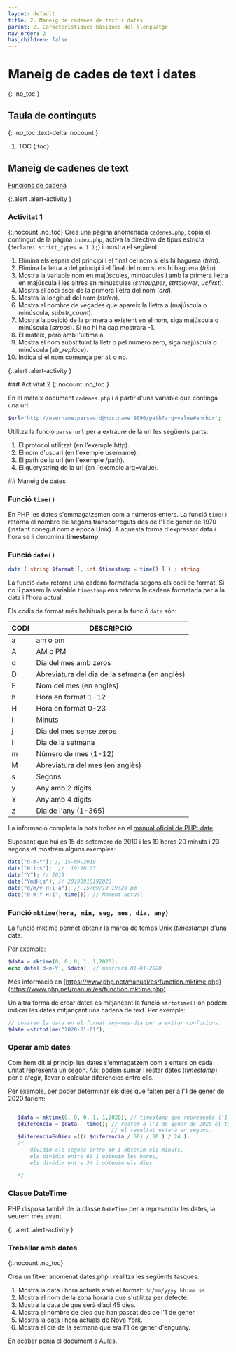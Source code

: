 ```yaml
---
layout: default
title: 2. Maneig de cadenes de text i dates
parent: 2. Característiques bàsiques del llenguatge
nav_order: 2
has_children: false
---
```


# Maneig de cades de text i dates
{: .no_toc }

## Taula de continguts
{: .no_toc .text-delta  .nocount }

1. TOC
{:toc}

## Maneig de cadenes de text

[Funcions de cadena](https://www.php.net/manual/es/ref.strings.php)

{:.alert .alert-activity }
<div markdown="1">

### Activitat 1
{:.nocount .no_toc}
Crea una pàgina anomenada `cadenes.php`, copia el contingut de la pàgina `index.php`, activa la directiva
 de tipus estricta (`declare( strict_types = 1 );`) i mostra el següent: 

1. Elimina els espais del principi i el final del nom si els hi haguera (_trim_). 
2. Elimina la lletra a del principi i el final del nom si els hi haguera (_trim_). 
3. Mostra la variable nom en majúscules, minúscules i amb la primera lletra en majúscula i les altres en minúscules 
(_strtoupper_, _strtolower_, _ucfirst_). 
4. Mostra el codi ascii de la primera lletra del nom (_ord_). 
5. Mostra la longitud del nom (_strlen_). 
6. Mostra el nombre de vegades que apareix la lletra a (majúscula o minúscula, _substr_count_). 
7. Mostra la posició de la primera `a` existent en el nom, siga majúscula o minúscula (_strpos_). Si no hi ha cap mostrarà -1. 
8. El mateix, però amb l'última a. 
9. Mostra el nom substituint la lletr o pel número zero, siga majúscula o minúscula (_str_replace_). 
10. Indica si el nom comença per `al` o no. 
</div>

{:.alert .alert-activity }
<div markdown="1">
### Activitat 2
{:.nocount .no_toc }

En el mateix document `cadenes.php` i a partir d'una variable que continga una url: 
```php
$url='http://username:password@hostname:9090/path?arg=value#anchor';
``` 
Utilitza la funció `parse_url` per a extraure de la url les següents parts:  
1. El protocol utilitzat (en l'exemple http).  
2. El nom d'usuari (en l'exemple username). 
3. El path de la url (en l'exemple /path). 
4. El querystring de la url (en l'exemple arg=value).
</div>
## Maneig de dates

### Funció `time()`

En PHP les dates s'emmagatzemen com a números enters. La funció `time()` retorna el nombre de segons transcorreguts 
des de l'1 de gener de 1970 (instant conegut com a època Unix). 
A aquesta forma d'expressar data i hora se li denomina **timestamp**.

### Funció `date()`

```php
date ( string $format [, int $timestamp = time() ] ) : string
```

La funció `date` retorna una cadena formatada segons els codi de format. Si no li passem la variable `timestamp` 
ens retorna la cadena formatada per a la data i l'hora actual.

Els codis de format més habituals  per a la funció `date` són:

|CODI|DESCRIPCIÓ|
|--- |--- |
|a|am o pm|
|A|AM o PM|
|d|Dia del mes amb zeros|
|D|Abreviatura del dia de la setmana (en anglès)|
|F|Nom del mes (en anglès)|
|h|Hora en format 1-12|
|H|Hora en format 0-23|
|i|Minuts|
|j|Dia del mes sense zeros|
|l|Dia de la setmana|
|m|Número de mes (1-12)|
|M|Abreviatura del mes (en anglès)|
|s|Segons|
|y|Any amb 2 dígits|
|Y|Any amb 4 dígits|
|z|Dia de l'any (1-365)|

La informació completa la pots trobar en el [manual oficial de PHP: date](https://www.php.net/manual/es/function.date.php)

Suposant que hui és 15 de setembre de 2019 i les 19 hores 20 minuts i 23 segons et mostrem alguns exemples:

```php
date("d-m-Y"); // 15-09-2019
date("H:i:s");  //  19:20:23
date("Y"); // 2019
date("YmdHis"); // 20190915192023
date("d/m/y H:i a"); // 15/09/19 19:20 pm
date("d-m-Y H:i", time()); // Moment actual
```
### Funció `mktime(hora, min, seg, mes, dia, any)`

La funció mktime permet obtenir la marca de temps Unix (_timestamp_) d'una data.

Per exemple:

```php
$data = mktime(0, 0, 0, 1, 1,2020);
echo date('d-m-Y', $data); // mostrarà 01-01-2020
```
Més informació en [https://www.php.net/manual/es/function.mktime.php](https://www.php.net/manual/es/function.mktime.php)

Un altra forma de crear dates és mitjançant la funció `strtotime()` on podem indicar les dates mitjançant una cadena de text. Per exemple:

```php
// posarem la data en el format any-mes-dia per a evitar confusions.
$date =strtotime("2020-01-01"); 
```

### Operar amb dates

Com hem dit al principi les dates s'emmagatzem com a enters on cada unitat representa un segon. Així podem sumar i restar dates (_timestamp_) per a afegir, llevar o calcular diferències entre ells.

Per exemple, per poder determinar els dies que falten per a l'1 de gener de 2020 faríem:

```php

   $data = mktime(0, 0, 0, 1, 1,2020); // timestamp que representa l'1 de gener de 2020
   $diferencia = $data - time(); // restem a l'1 de gener de 2020 el temps actual, 
                                 // el resultat estarà en segons.
   $diferenciaEnDies =((( $diferencia / 60) / 60 ) / 24 );
   /*  
       dividim els segons entre 60 i obtenim els minuts,
       els dividim entre 60 i obtenim les hores,
       els dividim entre 24 i obtenim els dies 

   */

```

### Classe DateTime

PHP disposa també de la classe `DateTime` per a representar les dates, la veurem més avant.


{: .alert .alert-activity }
<div markdown="1">

### Treballar amb dates
{:.nocount .no_toc}

Crea un fitxer anomenat dates.php i realitza les següents tasques:

1.  Mostra la data i hora actuals amb el format: `dd/mm/yyyy hh:mm:ss`
2.  Mostra el nom de la zona horària que s'utilitza per defecte.
3.  Mostra la data de que serà d’ací 45 dies.
4.  Mostra el nombre de dies que han passat des de l'1 de gener.
5.  Mostra la data i hora actuals de Nova York.
6.  Mostra el dia de la setmana que era l'1 de gener d'enguany.

En acabar penja el document a Aules.